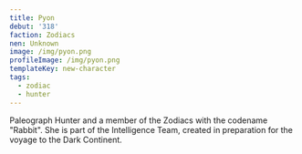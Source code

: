 ```yaml
---
title: Pyon
debut: '318'
faction: Zodiacs
nen: Unknown
image: /img/pyon.png
profileImage: /img/pyon.png
templateKey: new-character
tags:
  - zodiac
  - hunter
---
```

Paleograph Hunter and a member of the Zodiacs with the codename "Rabbit". She is part of the Intelligence Team, created in preparation for the voyage to the Dark Continent.

